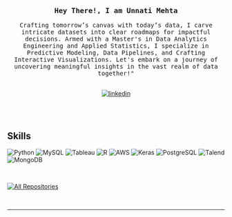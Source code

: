 <!--
<h2 align="center">
  Welcome!
  <img src="https://media.giphy.com/media/hvRJCLFzcasrR4ia7z/giphy.gif" width="28">
</h2>
-->

<!--
<p align="center">
  <a href="https://github.com/alsiam"><img src="https://readme-typing-svg.herokuapp.com/?lines=Self%20Taught%20Programmer;Front%20End%20Developer;1.5%2B%20years%20of%20coding%20experience;Always%20learning%20new%20things&center=true&width=380&height=45"></a>
</p>

 -->

<!-- Intro  -->
<h3 align="center">
        <samp> Hey There!, I am Unnati Mehta
        </samp>
</h3>


<p align="center"> 
  <samp>
    Crafting tomorrow’s canvas with today’s data, I carve intricate datasets into clear roadmaps for impactful decisions.
    Armed with a Master's in Data Analytics Engineering and Applied Statistics, I specialize in Predictive Modeling, Data Pipelines, and Crafting Interactive Visualizations. Let's embark on a journey of uncovering meaningful insights in the vast realm of data together!"
    <br>
    <br>
  </samp>
</p>

<p align="center"> 
 <a href="https://www.linkedin.com/in/unnati-mehta-741973167/" target="_blank">
  <img src="https://img.shields.io/badge/LinkedIn-0077B5?style=for-the-badge&logo=linkedin&logoColor=white" alt="linkedin"/>
 </a>
</p>
<br />
<br/>


## Skills
![Python](https://img.shields.io/badge/Python-007acc?style=for-the-badge&labelColor=black&logo=python&logoColor=007acc)
![MySQL](https://img.shields.io/badge/MySQL-20232A?style=for-the-badge&logo=mySQL&logoColor=61DAFB)
![Tableau](https://img.shields.io/badge/Tableau-563D7C?style=for-the-badge&logo=tableau&logoColor=white)
![R](https://img.shields.io/badge/R-3C873A?style=for-the-badge&labelColor=black&logo=R&logoColor=3C873A)
![AWS](https://img.shields.io/badge/AWS-232F3E?logo=amazonaws&logoColor=fff&style=for-the-badge)
![Keras](https://img.shields.io/badge/Keras-FF0000?style=for-the-badge&logo=keras&logoColor=white)
![PostgreSQL](https://img.shields.io/badge/-PostgreSQL-61DBFB?style=for-the-badge&labelColor=black&logo=PostgreSQL&logoColor=61DBFB)
![Talend](https://img.shields.io/badge/Talend-E34F26?style=for-the-badge&logo=Talend&logoColor=white)
![MongoDB](https://img.shields.io/badge/MongoDB-4EA94B?style=for-the-badge&logo=mongodb&logoColor=white)

<br/>


<p align="left">
  <a href="https://github.com/unnatimehta99?tab=repositories" target="_blank"><img alt="All Repositories" title="All Repositories" src="https://img.shields.io/badge/-All%20Repos-2962FF?style=for-the-badge&logo=koding&logoColor=white"/></a>
</p>

<br/>
<hr/>
<br/>

